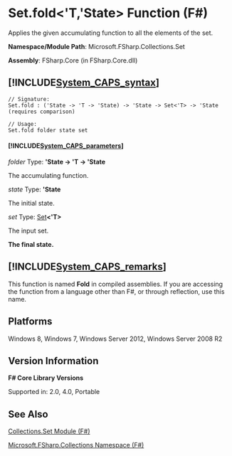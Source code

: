 # Set.fold<'T,'State> Function (F#)

Applies the given accumulating function to all the elements of the set.

**Namespace/Module Path**: Microsoft.FSharp.Collections.Set

**Assembly**: FSharp.Core (in FSharp.Core.dll)


## [!INCLUDE[System_CAPS_syntax](//System/Token/System_CAPS_syntax_md.md)]

```
// Signature:
Set.fold : ('State -> 'T -> 'State) -> 'State -> Set<'T> -> 'State (requires comparison)

// Usage:
Set.fold folder state set
```

#### [!INCLUDE[System_CAPS_parameters](//System/Token/System_CAPS_parameters_md.md)]
*folder*
Type: **'State -&gt; 'T -&gt; 'State**


The accumulating function.


*state*
Type: **'State**


The initial state.


*set*
Type: [Set](http://msdn.microsoft.com/en-us/library/50cebdce-0cd7-4c5c-8ebc-f3a9e90b38d8)**&lt;'T&gt;**


The input set.



**The final state.**
## [!INCLUDE[System_CAPS_remarks](//System/Token/System_CAPS_remarks_md.md)]
This function is named **Fold** in compiled assemblies. If you are accessing the function from a language other than F#, or through reflection, use this name.


## Platforms
Windows 8, Windows 7, Windows Server 2012, Windows Server 2008 R2


## Version Information
**F# Core Library Versions**

Supported in: 2.0, 4.0, Portable




## See Also
[Collections.Set Module &#40;F&#35;&#41;](Collections.Set+Module+28%F%2329%.md)

[Microsoft.FSharp.Collections Namespace &#40;F&#35;&#41;](Microsoft.FSharp.Collections+Namespace+28%F%2329%.md)

